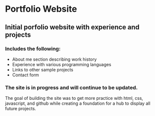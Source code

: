 # Portfolio Website

## Initial porfolio website with experience and projects

### Includes the following:
- About me section describing work history
- Experience with various programming languages
- Links to other sample projects
- Contact form

### The site is in progress and will continue to be updated.

The goal of building the site was to get more practice with
html, css, javascript, and github while creating a foundation
for a hub to display all future projects.
